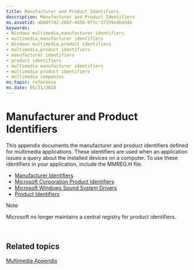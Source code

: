 ```yaml
---
title: Manufacturer and Product Identifiers
description: Manufacturer and Product Identifiers
ms.assetid: ab68ffd2-208f-445b-9f5c-37159edb4d4b
keywords:
- Windows multimedia,manufacturer identifiers
- multimedia,manufacturer identifiers
- Windows multimedia,product identifiers
- multimedia,product identifiers
- manufacturer identifiers
- product identifiers
- multimedia manufacturer identifiers
- multimedia product identifiers
- multimedia companies
ms.topic: reference
ms.date: 05/31/2018
---
```


# Manufacturer and Product Identifiers

This appendix documents the manufacturer and product identifiers defined for multimedia applications. These identifiers are used when an application issues a query about the installed devices on a computer. To use these identifiers in your application, include the MMREG.H file.

-   [Manufacturer Identifiers](manufacturer-identifiers.md)
-   [Microsoft Corporation Product Identifiers](microsoft-corporation-product-identifiers.md)
-   [Microsoft Windows Sound System Drivers](microsoft-windows-sound-system-drivers.md)
-   [Product Identifiers](product-identifiers.md)

> [!Note]  
> Microsoft no longer maintains a central registry for product identifiers.

 

## Related topics

<dl> <dt>

[Multimedia Appendix](multimedia-appendix.md)
</dt> </dl>

 

 




